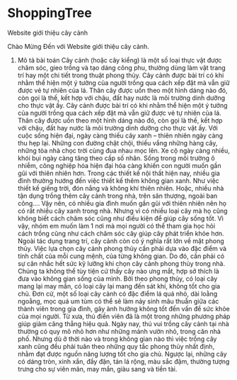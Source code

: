 # ShoppingTree
Website giới thiệu cây cảnh

Chào Mừng Đến với Website giới thiệu cây cảnh.
1. Mô tả bài toán
  Cây cảnh (hoặc cây kiểng) là một số loại thực vật được chăm sóc, gieo trồng và tạo dáng công phu, thường dùng làm vật trang trí hay một chi tiết trong thuật phong thủy. Cây cảnh được bài trí có khi nhằm thể hiện một ý tưởng của người trồng qua cách xếp đặt mà vẫn giữ được vẻ tự nhiên của lá. Thân cây được uốn theo một hình dáng nào đó, còn gọi là thế, kết hợp với chậu, đất hay nước là môi trường dinh dưỡng cho thực vật ấy. Cây cảnh được bài trí có khi nhằm thể hiện một ý tưởng của người trồng qua cách xếp đặt mà vẫn giữ được vẻ tự nhiên của lá. Thân cây được uốn theo một hình dáng nào đó, còn gọi là thế, kết hợp với chậu, đất hay nước là môi trường dinh dưỡng cho thực vật ấy.
  Với cuộc sống hiện đại, ngày càng thiếu cây xanh – thiên nhiên ngày càng thu hẹp lại. Những con đường chật chội, thiếu vắng những hàng cây, những tòa nhà chọc trời cùng đua nhau mọc lên. Xe cộ ngày càng nhiều, khói bụi ngày càng tăng theo cấp số nhân. Sống trong môi trường ô nhiễm, công nghiệp hóa hiện đại hóa càng khiến con người muốn gần gũi với thiên nhiên hơn. Trong các thiết kế nội thất hiện nay, nhiều gia đình thường hướng đến việc thiết kế thêm không gian xanh. Như việc thiết kế giếng trời, đón nắng và không khí thiên nhiên. Hoặc, nhiều nhà tận dụng trồng thêm cây cảnh trong nhà,  trên sân thượng, ngoài ban công…. Vậy nên, có nhiều gia đình muốn gần gũi với thiên nhiên nên họ có rất nhiều cây xanh trong nhà. Nhưng vì có nhiều loại cây mà họ cũng không biết cách chăm sóc cũng như điều kiện để giúp cây sống tốt.
  Vì vậy, nhóm em muốn làm  1 nơi mà mọi người có thể tham gia học hỏi cách trồng cũng như cách chăm sóc cây giúp cây phát triển khỏe hơn.
  Ngoài tác dụng trang trí, cây cảnh còn có ý nghĩa rất lớn về mặt phong thủy. Việc lựa chọn cây cảnh phong thủy cần phải dựa vào đặc điểm và tính chất của mỗi cung mệnh, của từng không gian. Do đó, cần phải có sự cân nhắc hết sức kỹ lưỡng khi chọn cây cảnh phong thủy trong nhà. Chúng ta không thể tùy tiện cứ thấy cây nào ưng mắt, hợp sở thích là đưa vào không gian sống của mình. Bởi theo phong thủy, có loại cây mang lại may mắn, có loại cây lại mang đến sát khí, không tốt cho gia chủ. Đơn cử, một số loại cây cảnh có đặc điểm lá quá nhỏ, dài loằng ngoằng, mọc quá um tùm có thể sẽ làm nảy sinh mâu thuẫn giữa các thành viên trong gia đình, gây ảnh hưởng không tốt đến vấn đề sức khỏe của mọi người. Từ xưa, thú điền viên đã là một trong những phương pháp giúp giảm căng thẳng hiệu quả. Ngày nay, thú vui trồng cây cảnh tại nhà thường có quy mô nhỏ hơn như những mảnh vườn nhỏ, trong căn nhà phố. Nhưng dù ở thời nào và trong không gian nào thì việc trồng cây xanh cũng đều phải tuân theo những quy tắc phong thủy nhất định, nhằm đạt được nguồn năng lượng tốt cho gia chủ. Ngược lại, những cây có dáng tròn, xinh xắn, đầy đặn, tán lá rộng, màu sắc đậm, thường tượng trưng cho sự viên mãn, may mắn, giàu sang và tiền tài.


